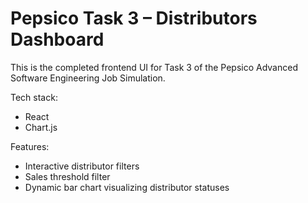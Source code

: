# Pepsico Task 3 – Distributors Dashboard

This is the completed frontend UI for Task 3 of the Pepsico Advanced Software Engineering Job Simulation.

Tech stack:
- React
- Chart.js

Features:
- Interactive distributor filters
- Sales threshold filter
- Dynamic bar chart visualizing distributor statuses
